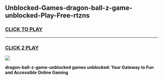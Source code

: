 
## Unblocked-Games-dragon-ball-z-game-unblocked-Play-Free-rtzns
<h3>
<a href="https://premium76.site?title=dragon-ball-z-game-unblocked&ref=18A">CLICK TO PLAY</a></h3>
<hr>

<h3>
<a href="https://premium76.site?title=dragon-ball-z-game-unblocked&ref=18A">CLICK 2 PLAY</a>
  
</h3>

<a href="https://premium76.site?title=dragon-ball-z-game-unblocked&ref=18A"><img src="https://clearcache.store/games.png"></a>


**dragon-ball-z-game-unblocked games unblocked: Your Gateway to Fun and Accessible Online Gaming**
